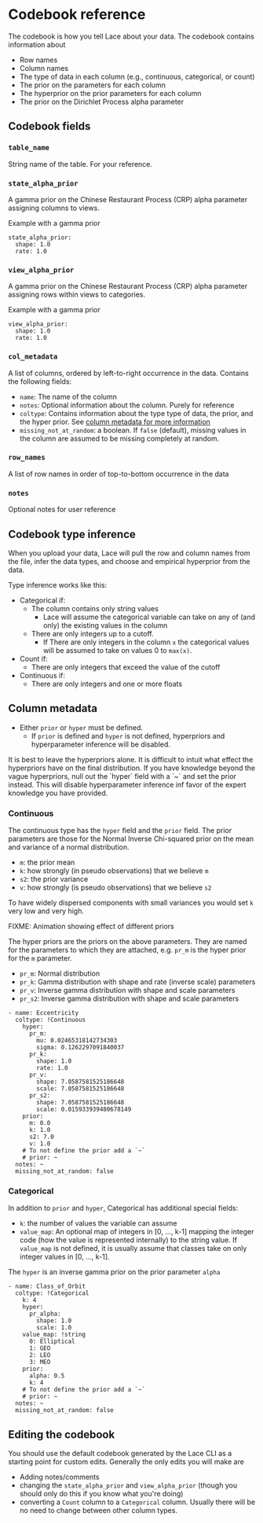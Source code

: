 # Codebook reference

The codebook is how you tell Lace about your data. The codebook contains
information about

- Row names
- Column names
- The type of data in each column (e.g., continuous, categorical, or count)
- The prior on the parameters for each column
- The hyperprior on the prior parameters for each column
- The prior on the Dirichlet Process alpha parameter

## Codebook fields

### `table_name`

String name of the table. For your reference.

### `state_alpha_prior`

A gamma prior on the Chinese Restaurant Process (CRP) alpha parameter assigning
columns to views.

Example with a gamma prior

```yaml,deserializeTo=GammaMap
state_alpha_prior:
  shape: 1.0
  rate: 1.0
```

### `view_alpha_prior`

A gamma prior on the Chinese Restaurant Process (CRP) alpha parameter assigning
rows within views to categories.

Example with a gamma prior

```yaml,deserializeTo=GammaMap
view_alpha_prior:
  shape: 1.0
  rate: 1.0
```

### `col_metadata`

A list of columns, ordered by left-to-right occurrence in the data. Contains
the following fields:

- `name`: The name of the column
- `notes`: Optional information about the column. Purely for reference
- `coltype`: Contains information about the type type of data, the prior, and
    the hyper prior. See [column metadata for more
    information](/basics/codebook#column-metadata)
- `missing_not_at_random`: a boolean. If `false` (default), missing values in
    the column are assumed to be missing completely at random.

### `row_names`
A list of row names in order of top-to-bottom occurrence in the data

### `notes`
Optional notes for user reference

## Codebook type inference

When you upload your data, Lace will pull the row and column names from the
file, infer the data types, and choose and empirical hyperprior from the data.

Type inference works like this:

- Categorical if:
    + The column contains only string values
        * Lace will assume the categorical variable can take on any of (and
            only) the existing values in the column
    + There are only integers up to a cutoff.
        * If There are only integers in the column `x` the categorical values
            will be assumed to take on values 0 to `max(x)`.
- Count if:
    + There are only integers that exceed the value of the cutoff
- Continuous if:
    + There are only integers and one or more floats

## Column metadata

- Either `prior` or `hyper` must be defined.
    + If `prior` is defined and `hyper` is not defined, hyperpriors and
        hyperparameter inference will be disabled.

<p class=warning>
It is best to leave the hyperpriors alone. It is difficult to intuit what
effect the hyperpriors have on the final distribution. If you have knowledge
beyond the vague hyperpriors, null out the `hyper` field with a `~` and set the
prior instead. This will disable hyperparameter inference inf favor of the
expert knowledge you have provided.
</p>

### Continuous

The continuous type has the `hyper` field and the `prior` field. The prior
parameters are those for the Normal Inverse Chi-squared prior on the mean and
variance of a normal distribution.

- `m`: the prior mean
- `k`: how strongly (in pseudo observations) that we believe `m`
- `s2`: the prior variance
- `v`: how strongly (is pseudo observations) that we believe `s2`

To have widely dispersed components with small variances you would set `k` very
low and very high.

FIXME: Animation showing effect of different priors

The hyper priors are the priors on the above parameters. They are named for the
parameters to which they are attached, e.g. `pr_m` is the hyper prior for the
`m` parameter.

- `pr_m`: Normal distribution
- `pr_k`: Gamma distribution with shape and rate (inverse scale) parameters
- `pr_v`: Inverse gamma distribution with shape and scale parameters
- `pr_s2`: Inverse gamma distribution with shape and scale parameters

```yaml,deserializeTo=Vec<lace_codebook::ColMetadata>
- name: Eccentricity
  coltype: !Continuous
    hyper:
      pr_m:
        mu: 0.02465318142734303
        sigma: 0.1262297091840037
      pr_k:
        shape: 1.0
        rate: 1.0
      pr_v:
        shape: 7.0587581525186648
        scale: 7.0587581525186648
      pr_s2:
        shape: 7.0587581525186648
        scale: 0.015933939480678149
    prior:
      m: 0.0
      k: 1.0
      s2: 7.0
      v: 1.0
    # To not define the prior add a `~`
    # prior: ~
  notes: ~
  missing_not_at_random: false
```

### Categorical

In addition to `prior` and `hyper`, Categorical has additional special fields:

- `k`: the number of values the variable can assume
- `value_map`: An optional map of integers in [0, ..., k-1] mapping the integer
    code (how the value is represented internally) to the string value. If
    `value_map` is not defined, it is usually assume that classes take on only
    integer values in [0, ..., k-1].

The `hyper` is an inverse gamma prior on the prior parameter `alpha`

```yaml,deserializeTo=Vec<lace_codebook::ColMetadata>
- name: Class_of_Orbit
  coltype: !Categorical
    k: 4
    hyper:
      pr_alpha:
        shape: 1.0
        scale: 1.0
    value_map: !string
      0: Elliptical
      1: GEO
      2: LEO
      3: MEO
    prior:
      alpha: 0.5
      k: 4
    # To not define the prior add a `~`
    # prior: ~
  notes: ~
  missing_not_at_random: false
```

## Editing the codebook

You should use the default codebook generated by the Lace CLI as a starting
point for custom edits. Generally the only edits you will make are

- Adding notes/comments
- changing the `state_alpha_prior` and `view_alpha_prior` (though you should
    only do this if you know what you're doing)
- converting a `Count` column to a `Categorical` column. Usually there will be
    no need to change between other column types.
